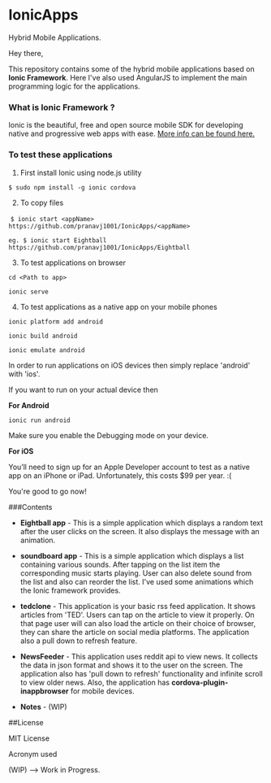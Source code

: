 # IonicApps
Hybrid Mobile Applications.

Hey there,

This repository contains some of the hybrid mobile applications based on **Ionic Framework**. Here I've also used AngularJS to implement the main programming logic for the applications.

### What is Ionic Framework ?
Ionic is the beautiful, free and open source mobile SDK for developing native and progressive web apps with ease.
[More info can be found here.](https://ionicframework.com/)

### To test these applications

1. First install Ionic using node.js utility

  ``` $ sudo npm install -g ionic cordova ```

2. To copy files

  ```$ ionic start <appName> https://github.com/pranavj1001/IonicApps/<appName>```

  ```eg. $ ionic start Eightball https://github.com/pranavj1001/IonicApps/Eightball```

3. To test applications on browser

  ```cd <Path to app>```

  ```ionic serve```
 
4. To test applications as a native app on your mobile phones
 
 ```ionic platform add android```
 
 ```ionic build android```
 
 ```ionic emulate android```
 
 In order to run applications on iOS devices then simply replace 'android' with 'ios'.
 
 If you want to run on your actual device then 
 
 **For Android**
 
 ```ionic run android```
 
 Make sure you enable the Debugging mode on your device.
 
 **For iOS**
 
 You’ll need to sign up for an Apple Developer account to test as a native app on an iPhone or iPad. Unfortunately, this costs $99 per year. :(
  
You're good to go now!

###Contents

* **Eightball app** - This is a simple application which displays a random text after the user clicks on the screen. It also displays the message with an animation.

* **soundboard app** - This is a simple application which displays a list containing various sounds. After tapping on the list item the corresponding music starts playing. User can also delete sound from the list and also can reorder the list. I've used some animations which the Ionic framework provides. 

* **tedclone** - This application is your basic rss feed application. It shows articles from 'TED'. Users can tap on the article to view it properly. On that page user will can also load the article on their choice of browser, they can share the article on social media platforms. The application also a pull down to refresh feature. 

* **NewsFeeder** - This application uses reddit api to view news. It collects the data in json format and shows it to the user on the screen. The application also has 'pull down to refresh' functionality and infinite scroll to view older news. Also, the application has **cordova-plugin-inappbrowser** for mobile devices.

* **Notes** - (WIP)

##License

MIT License

Acronym used

(WIP) --> Work in Progress.
